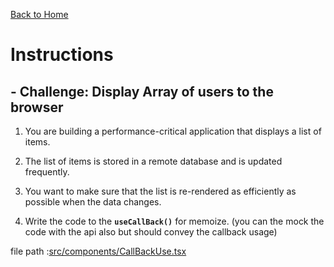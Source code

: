 [Back to Home](/)

# Instructions

## - Challenge: Display Array of users to the browser

1. You are building a performance-critical application that displays a list of items.

2. The list of items is stored in a remote database and is updated frequently.

3. You want to make sure that the list is re-rendered as efficiently as possible when the data changes.

4. Write the code to the **`useCallBack()`** for memoize. (you can the mock the code with the api also but should convey the callback usage)

file path :[src/components/CallBackUse.tsx](src/components/CallBackUse.tsx)
